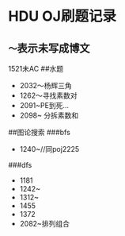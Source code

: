 HDU OJ刷题记录
=============
`～`表示未写成博文
---------------
1521未AC
##水题
* 2032～杨辉三角
* 1262～寻找素数对
* 2091~PE到死...
* 2098~ 分拆素数和

##图论搜索
###bfs
* 1240~//同poj2225

###dfs
* 1181
* 1242~
* 1312~
* 1455
* 1372
* 2082~排列组合
